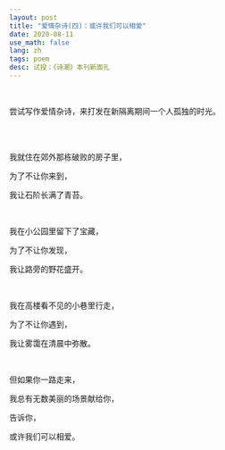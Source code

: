 ```yaml
---
layout: post
title: "爱情杂诗(四)：或许我们可以相爱"
date: 2020-08-11
use_math: false
lang: zh
tags: poem
desc: 试投：《诗潮》本刊新面孔
---
```


<br>

尝试写作爱情杂诗，来打发在新隔离期间一个人孤独的时光。

<br>

<br>

我就住在郊外那栋破败的房子里，

为了不让你来到，

我让石阶长满了青苔。

<br>

我在小公园里留下了宝藏，

为了不让你发现，

我让路旁的野花盛开。

<br>

我在高楼看不见的小巷里行走，

为了不让你遇到，

我让雾霭在清晨中弥散。

<br>

但如果你一路走来，

我总有无数美丽的场景献给你，

告诉你，

或许我们可以相爱。

